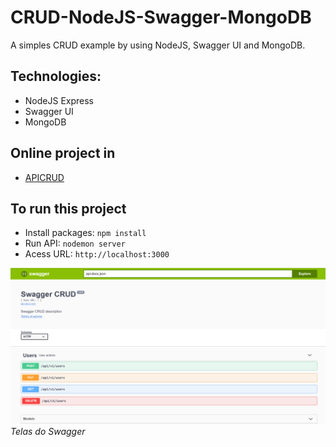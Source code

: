 # CRUD-NodeJS-Swagger-MongoDB

A simples CRUD example by using NodeJS, Swagger UI and MongoDB.

## Technologies:

- NodeJS Express
- Swagger UI
- MongoDB

## Online project in

- [APICRUD](https://apicrud-nodejs-swagger-mongodb.herokuapp.com/swagger)

## To run this project

- Install packages:
  `npm install`
- Run API:
  `nodemon server`
- Acess URL:
  `http://localhost:3000`

![Alt Text](/imgs/swagger.PNG)  
_Telas do Swagger_

